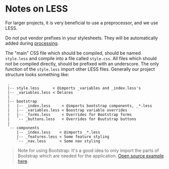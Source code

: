 # Notes on LESS

For larger projects, it is very beneficial to use a preprocessor, and we use LESS.

Do not put vendor prefixes in your stylesheets. They will be automatically added during [processing](html-css/processing.md).

The "main" CSS file which should be compiled, should be named `style.less` and compile into a file called `style.css`. All files which should not be compiled directly, should be prefixed with an underscore. The only function of the `style.less` import other LESS files. Generally our project structure looks something like:
```
 . 
 |-- style.less      < @imports _variables and _index.less's
 |-- _variables.less < Delares 
 |
 |-- bootstrap
 |   |-- _index.less     < @imports bootstrap components, _*.less
 |   |-- _variables.less < Boostrap variable overrides
 |   |-- _forms.less     < Overrides for Bootstrap forms
 |   `-- _buttons.less   < Overrides for Buutstrap buttons
 |
 `-- components
     |-- _index.less    < @imports _*.less
     |-- _features.less < Some feature styling
     `-- _nav.less      < Some nav styling
```

> Note for using Bootstrap: It's a good idea to only import the parts of Bootstrap which are needed for the application. [Open source example here](https://github.com/connor4312/getspigot/blob/master/src/css/bootstrap/_index.less).
